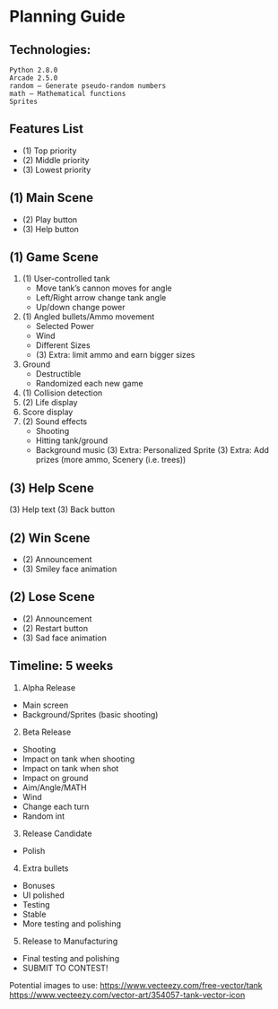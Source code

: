 # Planning Guide


## Technologies: 

```
Python 2.8.0
Arcade 2.5.0
random — Generate pseudo-random numbers
math — Mathematical functions
Sprites
```

## Features List
- (1) Top priority
- (2) Middle priority
- (3) Lowest priority 

## (1) Main Scene
- (2) Play button
- (3) Help button

## (1) Game Scene
1. (1) User-controlled tank     
    - Move tank’s cannon moves for angle
    - Left/Right arrow change tank angle
    - Up/down change power
2. (1) Angled bullets/Ammo movement
    - Selected Power
    - Wind
    - Different Sizes
    - (3) Extra: limit ammo and earn bigger sizes
3. Ground
    - Destructible
    - Randomized each new game
4. (1) Collision detection
5. (2) Life display
6.  Score display
7. (2) Sound effects
    - Shooting
    - Hitting tank/ground
    - Background music
(3) Extra: Personalized Sprite 
(3) Extra: Add prizes (more ammo, Scenery (i.e. trees))

## (3) Help Scene
(3) Help text
(3) Back button

## (2) Win Scene
- (2) Announcement
- (3) Smiley face animation

## (2) Lose Scene
- (2) Announcement
- (2) Restart button
- (3) Sad face animation


## Timeline: 5 weeks
1. Alpha Release
  - Main screen
  - Background/Sprites (basic shooting)
2. Beta Release 
  - Shooting
  - Impact on tank when shooting
  - Impact on tank when shot
  - Impact on ground
  - Aim/Angle/MATH
  - Wind
  - Change each turn
  - Random int
3. Release Candidate
  - Polish
4. Extra bullets
  - Bonuses
  - UI polished
  - Testing
  - Stable
  - More testing and polishing
5. Release to Manufacturing
  - Final testing and polishing
  - SUBMIT TO CONTEST!

Potential images to use: 
https://www.vecteezy.com/free-vector/tank
https://www.vecteezy.com/vector-art/354057-tank-vector-icon

